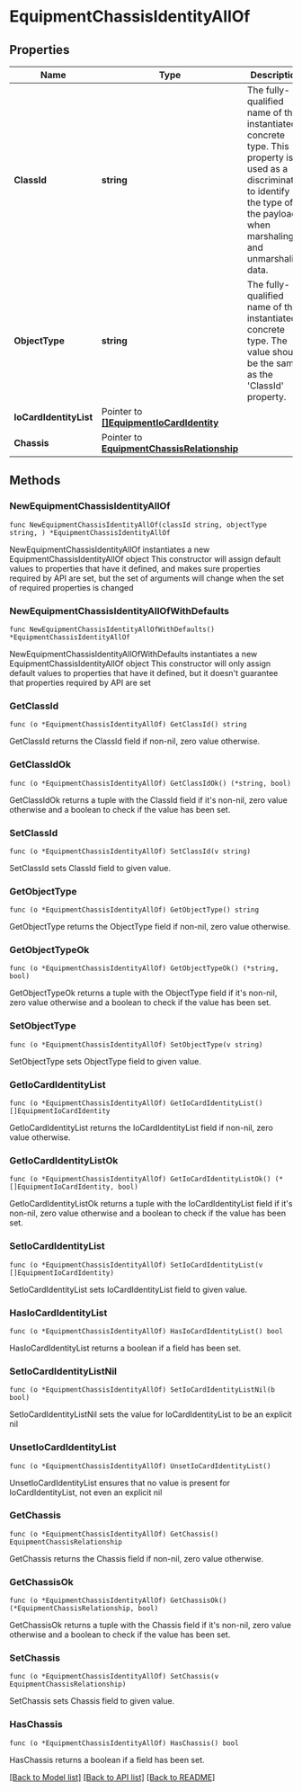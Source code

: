 # EquipmentChassisIdentityAllOf

## Properties

Name | Type | Description | Notes
------------ | ------------- | ------------- | -------------
**ClassId** | **string** | The fully-qualified name of the instantiated, concrete type. This property is used as a discriminator to identify the type of the payload when marshaling and unmarshaling data. | [default to "equipment.ChassisIdentity"]
**ObjectType** | **string** | The fully-qualified name of the instantiated, concrete type. The value should be the same as the &#39;ClassId&#39; property. | [default to "equipment.ChassisIdentity"]
**IoCardIdentityList** | Pointer to [**[]EquipmentIoCardIdentity**](EquipmentIoCardIdentity.md) |  | [optional] 
**Chassis** | Pointer to [**EquipmentChassisRelationship**](equipment.Chassis.Relationship.md) |  | [optional] 

## Methods

### NewEquipmentChassisIdentityAllOf

`func NewEquipmentChassisIdentityAllOf(classId string, objectType string, ) *EquipmentChassisIdentityAllOf`

NewEquipmentChassisIdentityAllOf instantiates a new EquipmentChassisIdentityAllOf object
This constructor will assign default values to properties that have it defined,
and makes sure properties required by API are set, but the set of arguments
will change when the set of required properties is changed

### NewEquipmentChassisIdentityAllOfWithDefaults

`func NewEquipmentChassisIdentityAllOfWithDefaults() *EquipmentChassisIdentityAllOf`

NewEquipmentChassisIdentityAllOfWithDefaults instantiates a new EquipmentChassisIdentityAllOf object
This constructor will only assign default values to properties that have it defined,
but it doesn't guarantee that properties required by API are set

### GetClassId

`func (o *EquipmentChassisIdentityAllOf) GetClassId() string`

GetClassId returns the ClassId field if non-nil, zero value otherwise.

### GetClassIdOk

`func (o *EquipmentChassisIdentityAllOf) GetClassIdOk() (*string, bool)`

GetClassIdOk returns a tuple with the ClassId field if it's non-nil, zero value otherwise
and a boolean to check if the value has been set.

### SetClassId

`func (o *EquipmentChassisIdentityAllOf) SetClassId(v string)`

SetClassId sets ClassId field to given value.


### GetObjectType

`func (o *EquipmentChassisIdentityAllOf) GetObjectType() string`

GetObjectType returns the ObjectType field if non-nil, zero value otherwise.

### GetObjectTypeOk

`func (o *EquipmentChassisIdentityAllOf) GetObjectTypeOk() (*string, bool)`

GetObjectTypeOk returns a tuple with the ObjectType field if it's non-nil, zero value otherwise
and a boolean to check if the value has been set.

### SetObjectType

`func (o *EquipmentChassisIdentityAllOf) SetObjectType(v string)`

SetObjectType sets ObjectType field to given value.


### GetIoCardIdentityList

`func (o *EquipmentChassisIdentityAllOf) GetIoCardIdentityList() []EquipmentIoCardIdentity`

GetIoCardIdentityList returns the IoCardIdentityList field if non-nil, zero value otherwise.

### GetIoCardIdentityListOk

`func (o *EquipmentChassisIdentityAllOf) GetIoCardIdentityListOk() (*[]EquipmentIoCardIdentity, bool)`

GetIoCardIdentityListOk returns a tuple with the IoCardIdentityList field if it's non-nil, zero value otherwise
and a boolean to check if the value has been set.

### SetIoCardIdentityList

`func (o *EquipmentChassisIdentityAllOf) SetIoCardIdentityList(v []EquipmentIoCardIdentity)`

SetIoCardIdentityList sets IoCardIdentityList field to given value.

### HasIoCardIdentityList

`func (o *EquipmentChassisIdentityAllOf) HasIoCardIdentityList() bool`

HasIoCardIdentityList returns a boolean if a field has been set.

### SetIoCardIdentityListNil

`func (o *EquipmentChassisIdentityAllOf) SetIoCardIdentityListNil(b bool)`

 SetIoCardIdentityListNil sets the value for IoCardIdentityList to be an explicit nil

### UnsetIoCardIdentityList
`func (o *EquipmentChassisIdentityAllOf) UnsetIoCardIdentityList()`

UnsetIoCardIdentityList ensures that no value is present for IoCardIdentityList, not even an explicit nil
### GetChassis

`func (o *EquipmentChassisIdentityAllOf) GetChassis() EquipmentChassisRelationship`

GetChassis returns the Chassis field if non-nil, zero value otherwise.

### GetChassisOk

`func (o *EquipmentChassisIdentityAllOf) GetChassisOk() (*EquipmentChassisRelationship, bool)`

GetChassisOk returns a tuple with the Chassis field if it's non-nil, zero value otherwise
and a boolean to check if the value has been set.

### SetChassis

`func (o *EquipmentChassisIdentityAllOf) SetChassis(v EquipmentChassisRelationship)`

SetChassis sets Chassis field to given value.

### HasChassis

`func (o *EquipmentChassisIdentityAllOf) HasChassis() bool`

HasChassis returns a boolean if a field has been set.


[[Back to Model list]](../README.md#documentation-for-models) [[Back to API list]](../README.md#documentation-for-api-endpoints) [[Back to README]](../README.md)


